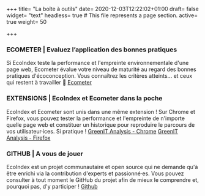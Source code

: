 +++
title= "La boîte à outils"
date= 2020-12-03T12:22:02+01:00
draft= false
widget= "text"
headless= true  # This file represents a page section.
active= true
weight= 50

+++
### ECOMETER | Evaluez l’application des bonnes pratiques
Si EcoIndex teste la performance et l'empreinte environnementale d'une page web,
Ecometer évalue votre niveau de maturité au regard des bonnes pratiques d'écoconception.
Vous connaîtrez les critères atteints... et ceux qui restent à travailler 🔨
[Ecometer](http://www.ecometer.org/)

### EXTENSIONS | EcoIndex et Ecometer dans la poche
EcoIndex et Ecometer sont unis dans une même extension ! Sur Chrome et Firefox,
vous pouvez tester la performance et l'empreinte de n'importe quelle page web et
constituer un historique pour reproduire le parcours de vos utilisateur·ices. Si pratique !
[GreenIT Analysis - Chrome](https://chrome.google.com/webstore/detail/greenit-analysis/mofbfhffeklkbebfclfaiifefjflcpad)
[GreenIT Analysis - Firefox](https://addons.mozilla.org/fr/firefox/addon/greenit-analysis/)

### GITHUB | A vous de jouer
EcoIndex est un projet communautaire et open source qui ne demande qu'à être enrichi via la contribution d'experts
et passionné·es. Vous pouvez consulter à tout moment le GitHub du projet afin de mieux le comprendre et, pourquoi pas, d'y participer !
[Github](https://github.com/cnumr/EcoIndex)
